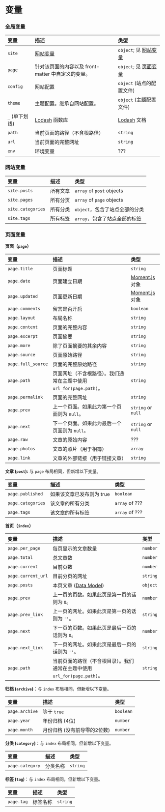 # 变量



### 全局变量

| 变量           | 描述                                                      | 类型                                                         |
| :------------- | :-------------------------------------------------------- | :----------------------------------------------------------- |
| `site`         | [网站变量](https://hexo.io/zh-cn/docs/variables#网站变量) | `object`; 见 [网站变量](https://hexo.io/zh-cn/docs/variables#网站变量) |
| `page`         | 针对该页面的内容以及 front-matter 中自定义的变量。        | `object`; 见 [页面变量](https://hexo.io/zh-cn/docs/variables#页面变量) |
| `config`       | 网站配置                                                  | `object` (站点的配置文件)                                    |
| `theme`        | 主题配置。继承自网站配置。                                | `object` (主题配置文件)                                      |
| `_` (单下划线) | [Lodash](https://lodash.com/) 函数库                      | [Lodash](https://lodash.com/) 文档                           |
| `path`         | 当前页面的路径（不含根路径）                              | `string`                                                     |
| `url`          | 当前页面的完整网址                                        | `string`                                                     |
| `env`          | 环境变量                                                  | ???                                                          |

### 网站变量

| 变量              | 描述     | 类型                           |
| :---------------- | :------- | :----------------------------- |
| `site.posts`      | 所有文章 | `array` of `post` objects      |
| `site.pages`      | 所有分页 | `array` of `page` objects      |
| `site.categories` | 所有分类 | `object`，包含了站点全部的分类 |
| `site.tags`       | 所有标签 | `array`，包含了站点全部的标签  |

### 页面变量

**页面（`page`）**

| 变量               | 描述                                                         | 类型                                   |
| :----------------- | :----------------------------------------------------------- | :------------------------------------- |
| `page.title`       | 页面标题                                                     | `string`                               |
| `page.date`        | 页面建立日期                                                 | [Moment.js](http://momentjs.com/) 对象 |
| `page.updated`     | 页面更新日期                                                 | [Moment.js](http://momentjs.com/) 对象 |
| `page.comments`    | 留言是否开启                                                 | `boolean`                              |
| `page.layout`      | 布局名称                                                     | `string`                               |
| `page.content`     | 页面的完整内容                                               | `string`                               |
| `page.excerpt`     | 页面摘要                                                     | `string`                               |
| `page.more`        | 除了页面摘要的其余内容                                       | `string`                               |
| `page.source`      | 页面原始路径                                                 | `string`                               |
| `page.full_source` | 页面的完整原始路径                                           | `string`                               |
| `page.path`        | 页面网址（不含根路径）。我们通常在主题中使用 `url_for(page.path)`。 | `string`                               |
| `page.permalink`   | 页面的完整网址                                               | `string`                               |
| `page.prev`        | 上一个页面。如果此为第一个页面则为 `null`。                  | `string` or `null`                     |
| `page.next`        | 下一个页面。如果此为最后一个页面则为 `null`。                | `string` or `null`                     |
| `page.raw`         | 文章的原始内容                                               | ???                                    |
| `page.photos`      | 文章的照片（用于相簿）                                       | `array`                                |
| `page.link`        | 文章的外部链接（用于链接文章）                               | `string`                               |

**文章 (`post`):** 与 `page` 布局相同，但新增以下变量。

| 变量              | 描述                      | 类型           |
| :---------------- | :------------------------ | :------------- |
| `page.published`  | 如果该文章已发布则为 true | `boolean`      |
| `page.categories` | 该文章的所有分类          | `array` of ??? |
| `page.tags`       | 该文章的所有标签          | `array` of ??? |

**首页（`index`）**

| 变量               | 描述                                                         | 类型     |
| :----------------- | :----------------------------------------------------------- | :------- |
| `page.per_page`    | 每页显示的文章数量                                           | `number` |
| `page.total`       | 总文章数                                                     | `number` |
| `page.current`     | 目前页数                                                     | `number` |
| `page.current_url` | 目前分页的网址                                               | `string` |
| `page.posts`       | 本页文章 ([Data Model](https://hexojs.github.io/warehouse/)) | `object` |
| `page.prev`        | 上一页的页数。如果此页是第一页的话则为 `0`。                 | `number` |
| `page.prev_link`   | 上一页的网址。如果此页是第一页的话则为 `''`。                | `string` |
| `page.next`        | 下一页的页数。如果此页是最后一页的话则为 `0`。               | `number` |
| `page.next_link`   | 下一页的网址。如果此页是最后一页的话则为 `''`。              | `string` |
| `page.path`        | 当前页面的路径（不含根目录）。我们通常在主题中使用 `url_for(page.path)`。 | `string` |

**归档 (`archive`)**：与 `index` 布局相同，但新增以下变量。

| 变量           | 描述                         | 类型      |
| :------------- | :--------------------------- | :-------- |
| `page.archive` | 等于 `true`                  | `boolean` |
| `page.year`    | 年份归档 (4位)               | `number`  |
| `page.month`   | 月份归档 (没有前导零的2位数) | `number`  |

**分类 (`category`)**：与 `index` 布局相同，但新增以下变量。

| 变量            | 描述     | 类型     |
| :-------------- | :------- | :------- |
| `page.category` | 分类名称 | `string` |

**标签 (`tag`)**：与 `index` 布局相同，但新增以下变量。

| 变量       | 描述     | 类型     |
| :--------- | :------- | :------- |
| `page.tag` | 标签名称 | `string` |